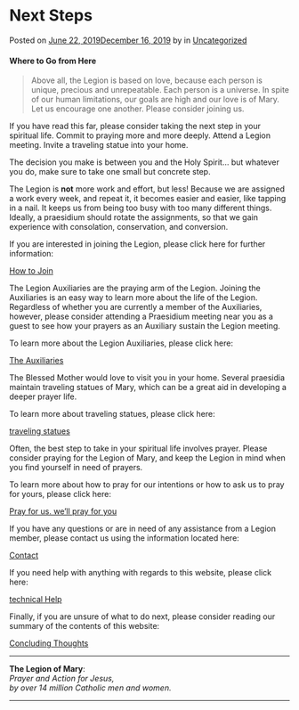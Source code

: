 # Next Steps

Posted on [June 22, 2019December 16, 2019](https://thelegionofmaryri.wordpress.com/2019/06/22/more/) by [](https://thelegionofmaryri.wordpress.com/author/) in [Uncategorized](https://thelegionofmaryri.wordpress.com/category/uncategorized/)

#### Where to Go from Here

> Above all, the Legion is based on love, because each person is unique, precious and unrepeatable. Each person is a universe. In spite of our human limitations, our goals are high and our love is of Mary. Let us encourage one another. Please consider joining us.

If you have read this far, please consider taking the next step in your spiritual life. Commit to praying more and more deeply. Attend a Legion meeting. Invite a traveling statue into your home.

The decision you make is between you and the Holy Spirit… but whatever you do, make sure to take one small but concrete step.

The Legion is **not** more work and effort, but less! Because we are assigned a work every week, and repeat it, it becomes easier and easier, like tapping in a nail. It keeps us from being too busy with too many different things. Ideally, a praesidium should rotate the assignments, so that we gain experience with consolation, conservation, and conversion.

If you are interested in joining the Legion, please click here for further information:

[How to Join](/?p=2310)

The Legion Auxiliaries are the praying arm of the Legion. Joining the Auxiliaries is an easy way to learn more about the life of the Legion. Regardless of whether you are currently a member of the Auxiliaries, however, please consider attending a Praesidium meeting near you as a guest to see how your prayers as an Auxiliary sustain the Legion meeting.

To learn more about the Legion Auxiliaries, please click here:

[The Auxiliaries](/?p=1944)

The Blessed Mother would love to visit you in your home. Several praesidia maintain traveling statues of Mary, which can be a great aid in developing a deeper prayer life.

To learn more about traveling statues, please click here:

[traveling statues](/?p=422)

Often, the best step to take in your spiritual life involves prayer. Please consider praying for the Legion of Mary, and keep the Legion in mind when you find yourself in need of prayers.

To learn more about how to pray for our intentions or how to ask us to pray for yours, please click here:

[Pray for us. we’ll pray for you](/?p=974)

If you have any questions or are in need of any assistance from a Legion member, please contact us using the information located here:

[Contact](/?page_id=261)

If you need help with anything with regards to this website, please click here:

[technical Help](/?p=332)

Finally, if you are unsure of what to do next, please consider reading our summary of the contents of this website:

[Concluding Thoughts](/?p=1964)

- - -

**The Legion of Mary**:  
_Prayer and Action for Jesus,  
by over 14 million Catholic men and women._

- - -
